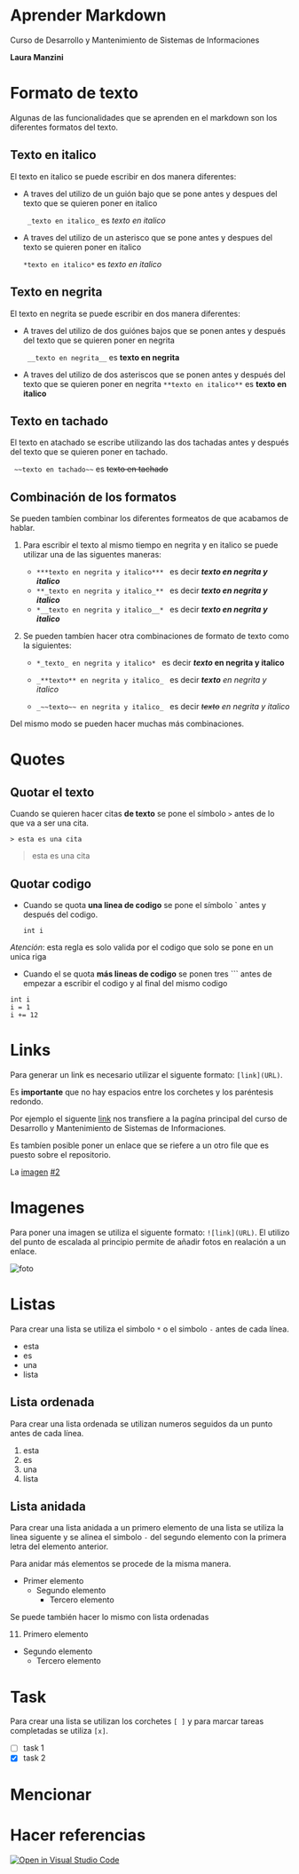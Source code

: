 
# Aprender Markdown
Curso de Desarrollo y Mantenimiento de Sistemas de Informaciones

**Laura Manzini**



# Formato de texto
Algunas de las funcionalidades que se aprenden en el markdown son los diferentes formatos del texto.

## Texto en italico
El texto en italico se puede escribir en dos manera diferentes:

* A traves del utilizo de un guión bajo que se pone antes y despues del texto que se quieren  poner en italico

    ` _texto en italico_` es _texto en italico_

* A traves del utilizo de un asterisco que se pone antes y despues del texto se quieren  poner en italico

    ` *texto en italico* ` es *texto en italico*

## Texto en negrita
El texto en negrita se puede escribir en dos manera diferentes:

* A traves del utilizo de dos guiónes bajos que se ponen antes y después del texto que se quieren poner en negrita
    
    ` __texto en negrita__` es __texto en negrita__

* A traves del utilizo de dos asteriscos que se ponen antes y después del texto que se quieren poner en negrita
` **texto en italico** ` es **texto en italico** 

## Texto en tachado
El texto en atachado se escribe utilizando las dos tachadas antes y después del texto que se quieren poner en tachado.

`  ~~texto en tachado~~ ` es   ~~texto en tachado~~

## Combinación de los formatos
Se pueden tambíen combinar los diferentes formeatos de que acabamos de hablar.

1. Para escribir el texto al mismo tiempo en negrita y en italico se puede utilizar una de las siguentes maneras:
    -  `***texto en negrita y italico*** ` es decir ***texto en negrita y italico***
    - `**_texto en negrita y italico_** ` es decir **_texto en negrita y italico_** 
    - `*__texto en negrita y italico__* ` es decir *__texto en negrita y italico__* 

2. Se pueden tambíen hacer otra combinaciones de formato de texto como la siguientes:
    - `*_texto_ en negrita y italico* ` es decir **_texto_ en negrita y italico**

    - `_**texto** en negrita y italico_ ` es decir _**texto** en negrita y italico_ 

    - `_~~texto~~ en negrita y italico_ ` es decir _~~texto~~ en negrita y italico_ 
 
 Del mismo modo se pueden hacer muchas más combinaciones.

# Quotes
## Quotar el texto
Cuando se quieren hacer citas **de texto** se pone el símbolo `>` antes de lo que va a ser una cita.

`> esta es una cita`
 > esta es una cita


## Quotar codigo

-  Cuando se quota **una linea de codigo** se pone el símbolo ` antes y después del codigo.

    `int i`


 *Atención*: esta regla es solo valida por el codigo que solo se pone en un unica riga

- Cuando el se quota **más lineas de codigo** se ponen tres ``` antes de empezar a escribir el codigo y al final del mismo codigo

```
int i 
i = 1
i += 12
```
  
# Links
Para generar un link es necesario utilizar el siguente formato: `[link](URL)`.

 Es **importante** que no hay espacios entre los corchetes y los paréntesis redondo.

Por ejemplo el siguente [link](https://ull-esit-dmsi-1920.github.io/) nos transfiere a la pagína principal del curso de Desarrollo y Mantenimiento de Sistemas de Informaciones.

Es tambíen posible poner un enlace que se riefere a un otro file que es puesto sobre el repositorio.

La [imagen](markdown-lauramanzini/pexels-lisa-fotios-1412146.jpg ) [#2](https://github.com/ULL-ESIT-DMSI-1920/markdown-lauramanzini/issues/2)

# Imagenes
Para poner una imagen se utiliza el siguente formato: `![link](URL)`.
El utilizo del punto de escalada al principio  permite de añadir fotos en realación a un enlace.

![foto](https://i1.wp.com/mochileroviajando.com/wp-content/uploads/2017/07/lavanda-francia4.jpg?resize=902%2C569&ssl=1)

# Listas

Para crear una lista se utiliza el simbolo `*` o el simbolo `-` antes de cada línea.
* esta  
* es
* una
* lista

## Lista ordenada
Para crear una lista ordenada se utilizan numeros seguidos da un punto antes de cada línea.
1. esta
2. es
3. una
4. lista

## Lista anidada
Para crear una lista anidada a un primero elemento de una lista se utiliza la linea siguente y se alinea el simbolo `-` del segundo elemento con la primera letra del elemento anterior.

Para anidar más elementos se procede de la misma manera.

- Primer elemento
  - Segundo elemento
    - Tercero elemento

Se puede también hacer lo mismo con lista ordenadas

11. Primero elemento
   - Segundo elemento
     - Tercero elemento     


# Task
Para crear una lista se utilizan los corchetes `[ ]` y para marcar tareas completadas se utiliza `[x]`.

- [ ] task 1
- [x] task 2

# Mencionar 


# Hacer referencias




[![Open in Visual Studio Code](https://classroom.github.com/assets/open-in-vscode-f059dc9a6f8d3a56e377f745f24479a46679e63a5d9fe6f495e02850cd0d8118.svg)](https://classroom.github.com/online_ide?assignment_repo_id=5793195&assignment_repo_type=AssignmentRepo)